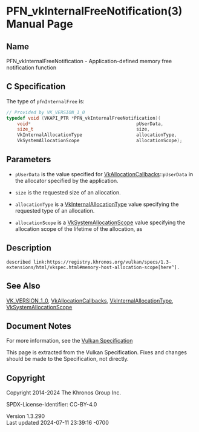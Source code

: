 # PFN_vkInternalFreeNotification(3) Manual Page

## Name

PFN_vkInternalFreeNotification - Application-defined memory free
notification function



## <a href="#_c_specification" class="anchor"></a>C Specification

The type of `pfnInternalFree` is:

``` c
// Provided by VK_VERSION_1_0
typedef void (VKAPI_PTR *PFN_vkInternalFreeNotification)(
    void*                                       pUserData,
    size_t                                      size,
    VkInternalAllocationType                    allocationType,
    VkSystemAllocationScope                     allocationScope);
```

## <a href="#_parameters" class="anchor"></a>Parameters

- `pUserData` is the value specified for
  [VkAllocationCallbacks](https://registry.khronos.org/vulkan/specs/1.3-extensions/man/html/VkAllocationCallbacks.html)::`pUserData` in
  the allocator specified by the application.

- `size` is the requested size of an allocation.

- `allocationType` is a
  [VkInternalAllocationType](https://registry.khronos.org/vulkan/specs/1.3-extensions/man/html/VkInternalAllocationType.html) value
  specifying the requested type of an allocation.

- `allocationScope` is a
  [VkSystemAllocationScope](https://registry.khronos.org/vulkan/specs/1.3-extensions/man/html/VkSystemAllocationScope.html) value
  specifying the allocation scope of the lifetime of the allocation, as

## <a href="#_description" class="anchor"></a>Description

    described link:https://registry.khronos.org/vulkan/specs/1.3-extensions/html/vkspec.html#memory-host-allocation-scope[here^].

## <a href="#_see_also" class="anchor"></a>See Also

[VK_VERSION_1_0](https://registry.khronos.org/vulkan/specs/1.3-extensions/man/html/VK_VERSION_1_0.html),
[VkAllocationCallbacks](https://registry.khronos.org/vulkan/specs/1.3-extensions/man/html/VkAllocationCallbacks.html),
[VkInternalAllocationType](https://registry.khronos.org/vulkan/specs/1.3-extensions/man/html/VkInternalAllocationType.html),
[VkSystemAllocationScope](https://registry.khronos.org/vulkan/specs/1.3-extensions/man/html/VkSystemAllocationScope.html)

## <a href="#_document_notes" class="anchor"></a>Document Notes

For more information, see the <a
href="https://registry.khronos.org/vulkan/specs/1.3-extensions/html/vkspec.html#PFN_vkInternalFreeNotification"
target="_blank" rel="noopener">Vulkan Specification</a>

This page is extracted from the Vulkan Specification. Fixes and changes
should be made to the Specification, not directly.

## <a href="#_copyright" class="anchor"></a>Copyright

Copyright 2014-2024 The Khronos Group Inc.

SPDX-License-Identifier: CC-BY-4.0

Version 1.3.290  
Last updated 2024-07-11 23:39:16 -0700
